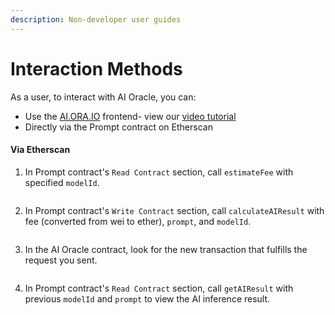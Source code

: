 ```yaml
---
description: Non-developer user guides
---
```


# Interaction Methods

As a user, to interact with AI Oracle, you can:

* Use the [AI.ORA.IO](https://ai.ora.io/) frontend- view our [video tutorial](https://www.youtube.com/watch?v=8fcJbeKN1uM)
* Directly via the Prompt contract on Etherscan

#### Via Etherscan

1. In Prompt contract's `Read Contract` section, call `estimateFee` with specified `modelId`.

<figure><img src="../../.gitbook/assets/截屏2024-03-19 上午11.07.20 (2).png" alt=""><figcaption></figcaption></figure>

2. In Prompt contract's `Write Contract` section, call `calculateAIResult` with fee (converted from wei to ether), `prompt`, and `modelId`.

<figure><img src="../../.gitbook/assets/截屏2024-03-19 上午11.10.10.png" alt=""><figcaption></figcaption></figure>

3. In the AI Oracle contract, look for the new transaction that fulfills the request you sent.

<figure><img src="../../.gitbook/assets/截屏2024-03-19 上午11.16.17.png" alt=""><figcaption></figcaption></figure>

4. In Prompt contract's `Read Contract` section, call `getAIResult` with previous `modelId` and `prompt` to view the AI inference result.

<figure><img src="../../.gitbook/assets/截屏2024-03-19 上午11.16.57.png" alt=""><figcaption></figcaption></figure>

